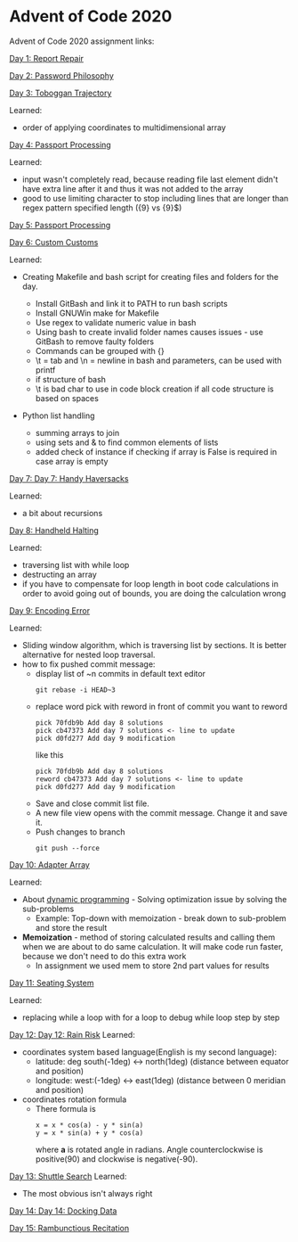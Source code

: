 # Advent of Code 2020

Advent of Code 2020 assignment links:

[Day 1: Report Repair](https://adventofcode.com/2020/day/1)

[Day 2: Password Philosophy](https://adventofcode.com/2020/day/2)

[Day 3: Toboggan Trajectory](https://adventofcode.com/2020/day/3)

Learned:
 - order of applying coordinates to multidimensional array

[Day 4: Passport Processing](https://adventofcode.com/2020/day/4)

Learned:
 - input wasn't completely read, because reading file last element didn't have extra line after it and thus it was not added to the array
 - good to use limiting character to stop including lines that are longer than regex pattern specified length ({9} vs {9}$)

[Day 5: Passport Processing](https://adventofcode.com/2020/day/5)

[Day 6: Custom Customs](https://adventofcode.com/2020/day/6)

Learned:
 - Creating Makefile and bash script for creating files and folders for the day.
    - Install GitBash and link it to PATH to run bash scripts
    - Install GNUWin make for Makefile
    - Use regex to validate numeric value in bash
    - Using bash to create invalid folder names causes issues - use GitBash to remove faulty folders
    - Commands can be grouped with {}
    - \t = tab and \n = newline in bash and parameters, can be used with printf
    - if structure of bash
    - \t is bad char to use in code block creation if all code structure is based on spaces
    
 - Python list handling
    - summing arrays to join
    - using sets and & to find common elements of lists
    - added check of instance if checking if array is False is required in case array is empty

[Day 7: Day 7: Handy Haversacks](https://adventofcode.com/2020/day/7)

Learned:
   - a bit about recursions

[Day 8: Handheld Halting](https://adventofcode.com/2020/day/8)

Learned:
   - traversing list with while loop
   - destructing an array
   - if you have to compensate for loop length in boot code calculations in order to avoid going out of bounds, you are doing the calculation wrong

[Day 9: Encoding Error](https://adventofcode.com/2020/day/9)

Learned:
   - Sliding window algorithm, which is traversing list by sections. It is better alternative for nested loop traversal.
   - how to fix pushed commit message:
      - display list of ~n commits in default text editor
        ```
        git rebase -i HEAD~3 
        ```
      - replace word pick with reword in front of commit you want to reword
        ```
        pick 70fdb9b Add day 8 solutions
        pick cb47373 Add day 7 solutions <- line to update
        pick d0fd277 Add day 9 modification
        ```
        like this
        ```
        pick 70fdb9b Add day 8 solutions
        reword cb47373 Add day 7 solutions <- line to update
        pick d0fd277 Add day 9 modification
        ```
      - Save and close commit list file.
      - A new file view opens with the commit message. Change it and save it.
      - Push changes to branch 
        ```
        git push --force
        ```

[Day 10: Adapter Array ](https://adventofcode.com/2020/day/10)

Learned:
   - About [dynamic programming](https://www.dynamicprogramming.com/) - Solving optimization issue by solving the sub-problems 
     - Example: Top-down with memoization - break down to sub-problem and store the result
   - **Memoization** - method of storing calculated results and calling them when we are about to do same calculation. It will make code run faster, because we don't need to do this extra work
        - In assignment we used mem to store 2nd part values for results

[Day 11: Seating System](https://adventofcode.com/2020/day/11)

Learned:
   - replacing while a loop with for a loop to debug while loop step by step

[Day 12: Day 12: Rain Risk](https://adventofcode.com/2020/day/12)
Learned:
   - coordinates system based language(English is my second language):
     - latitude: deg south(-1deg) <-> north(1deg) (distance between equator and position)
     - longitude: west:(-1deg) <-> east(1deg) (distance between 0 meridian and position)
   - coordinates rotation formula
     - There formula is
       ```
       x = x * cos(a) - y * sin(a)
       y = x * sin(a) + y * cos(a)
       ```
       where **a** is rotated angle in radians. Angle counterclockwise is positive(90) and clockwise is negative(-90).

[Day 13: Shuttle Search](https://adventofcode.com/2020/day/13)
Learned:
   - The most obvious isn't always right

[Day 14: Day 14: Docking Data](https://adventofcode.com/2020/day/14)

[Day 15: Rambunctious Recitation](https://adventofcode.com/2020/day/15)
